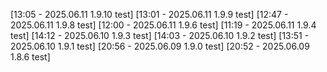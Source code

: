 [13:05 - 2025.06.11 1.9.10 test]
[13:01 - 2025.06.11 1.9.9 test]
[12:47 - 2025.06.11 1.9.8 test]
[12:00 - 2025.06.11 1.9.6 test]
[11:19 - 2025.06.11 1.9.4 test]
[14:12 - 2025.06.10 1.9.3 test]
[14:03 - 2025.06.10 1.9.2 test]
[13:51 - 2025.06.10 1.9.1 test]
[20:56 - 2025.06.09 1.9.0 test]
[20:52 - 2025.06.09 1.8.6 test]

